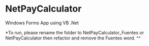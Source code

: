 # NetPayCalculator
 Windows Forms App using VB .Net

*To run, please rename the folder to NetPayCalculator_Fuentes or NetPayCalculator then refactor and remove the Fuentes word. ^^
